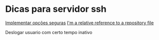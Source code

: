 # Dicas para servidor ssh
[Implementar opções seguras](seguranca-ssh)
[I'm a relative reference to a repository file](../blob/master/LICENSE)

Deslogar usuario com certo tempo inativo
